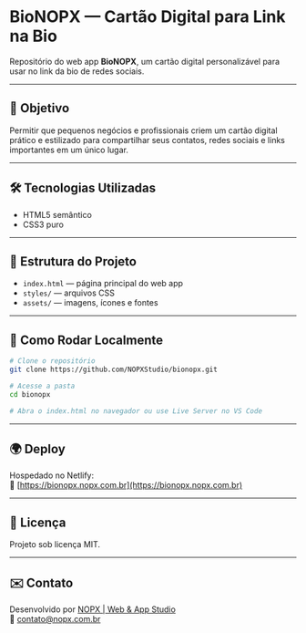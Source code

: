 # BioNOPX — Cartão Digital para Link na Bio

Repositório do web app **BioNOPX**, um cartão digital personalizável para usar no link da bio de redes sociais.

---

## 🚀 Objetivo

Permitir que pequenos negócios e profissionais criem um cartão digital prático e estilizado para compartilhar seus contatos, redes sociais e links importantes em um único lugar.

---

## 🛠 Tecnologias Utilizadas

- HTML5 semântico  
- CSS3 puro  

---

## 📁 Estrutura do Projeto

- `index.html` — página principal do web app  
- `styles/` — arquivos CSS  
- `assets/` — imagens, ícones e fontes

---

## 🚀 Como Rodar Localmente

```bash
# Clone o repositório
git clone https://github.com/NOPXStudio/bionopx.git

# Acesse a pasta
cd bionopx

# Abra o index.html no navegador ou use Live Server no VS Code
```

---

## 🌍 Deploy

Hospedado no Netlify:  
🔗 [https://bionopx.nopx.com.br](https://bionopx.nopx.com.br)

---

## 📖 Licença

Projeto sob licença MIT.

---

## ✉️ Contato

Desenvolvido por [NOPX | Web & App Studio](https://nopx.com.br)  
📩 contato@nopx.com.br
